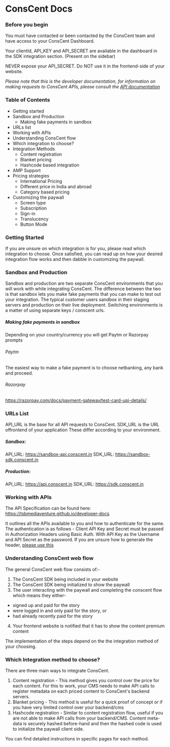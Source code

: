 # ConsCent Docs

### Before you begin

You must have contacted or been contacted by the ConsCent team and have access to your ConsCent Dashboard.

Your clientId, API_KEY and API_SECRET are available in the dashboard in the SDK integration section. (Present on the sidebar)

NEVER expose your API_SECRET. Do NOT use it in the frontend-side of your website.

_Please note that this is the developer documentation, for information on making requests to ConsCent APIs, please consult the [API documentation](https://tsbmediaventure.github.io/developer-docs/)_

### Table of Contents

- Getting started
- Sandbox and Production
  - Making fake payments in sandbox
- URLs list
- Working with APIs
- Understanding ConsCent flow
- Which integration to choose?
- Integration Methods
  - Content registration
  - Blanket pricing
  - Hashcode based integration
- AMP Support
- Pricing strategies
  - International Pricing
  - Different price in India and abroad
  - Category based pricing
- Customizing the paywall
  - Screen type
  - Subscription
  - Sign-in
  - Translucency
  - Button Mode

### Getting Started

If you are unsure on which integration is for you, please read which integration to choose. Once satisfied, you can read up on how your desired integration flow works and then dabble in customizing the paywall.

### Sandbox and Production

Sandbox and production are two separate ConsCent environments that you will work with while integrating ConsCent. The difference between the two is that sandbox lets you make fake payments that you can make to test out your integration.
The typical customer users sandbox in their staging servers and production on their live deployment.
Switching environments is a matter of using separate keys / conscent urls.

##### Making fake payments in sandbox

Depending on your country/currency you will get Paytm or Razorpay prompts

###### Paytm

The easiest way to make a fake payment is to choose netbanking, any bank and proceed.

###### Razorpay

https://razorpay.com/docs/payment-gateway/test-card-upi-details/

### URLs List

API_URL is the base for all API requests to ConsCent.
SDK_URL is the URL offrontend of your application
These differ according to your environment.

##### Sandbox:

API_URL: https://sandbox-api.conscent.in
SDK_URL: https://sandbox-sdk.conscent.in

##### Production:

API_URL: https://api.conscent.in
SDK_URL: https://sdk.conscent.in

### Working with APIs

The API Specification can be found here:
https://tsbmediaventure.github.io/developer-docs

It outlines all the APIs available to you and how to authenticate for the same.
The authentication is as follows -
Client API Key and Secret must be passed in Authorization Headers using Basic Auth. With API Key as the Username and API Secret as the password.
If you are unsure how to generate the header, [please use this](https://www.blitter.se/utils/basic-authentication-header-generator/)

### Understanding ConsCent web flow

The general ConsCent web flow consists of:-

1. The ConsCent SDK being included in your website
2. The ConsCent SDK being initialized to show the paywall
3. The user interacting with the paywall and completing the conscent flow which means they either-

- signed up and paid for the story
- were logged in and only paid for the story, or
- had already recently paid for the story

4. Your frontend website is notified that it has to show the content premium content

The implementation of the steps depend on the the integration method of your choosing.

### Which Integration method to choose?

There are three main ways to integrate ConsCent.

1. Content registration - This method gives you control over the price for each content. For this to work, your CMS needs to make API calls to register metadata on each priced content to ConsCent's backend servers.
2. Blanket pricing - This method is useful for a quick proof of concept or if you have very limited control over your backend/cms
3. Hashcode registration - Similar to content registration flow, useful if you are not able to make API calls from your backend/CMS. Content meta-data is securely hashed before-hand and then the hashed code is used to initialize the paywall client side.

You can find detailed instructions in specific pages for each method.
